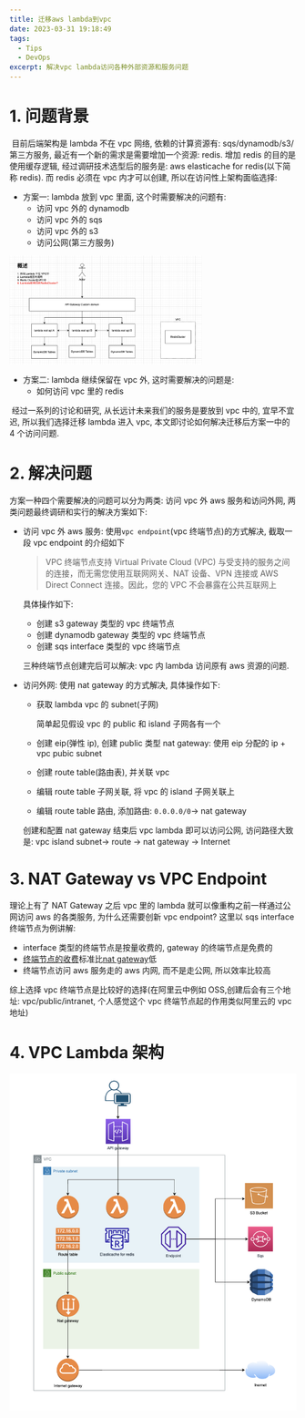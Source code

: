 ```yaml
---
title: 迁移aws lambda到vpc
date: 2023-03-31 19:18:49
tags:
  - Tips
  - DevOps
excerpt: 解决vpc lambda访问各种外部资源和服务问题
---
```


# 1. 问题背景

​ 目前后端架构是 lambda 不在 vpc 网络, 依赖的计算资源有: sqs/dynamodb/s3/第三方服务, 最近有一个新的需求是需要增加一个资源: redis. 增加 redis 的目的是使用缓存逻辑, 经过调研技术选型后的服务是: aws elasticache for redis(以下简称 redis). 而 redis 必须在 vpc 内才可以创建, 所以在访问性上架构面临选择:

- 方案一: lambda 放到 vpc 里面, 这个时需要解决的问题有:
  - 访问 vpc 外的 dynamodb
  - 访问 vpc 外的 sqs
  - 访问 vpc 外的 s3
  - 访问公网(第三方服务)

​ <img src="https://raw.githubusercontent.com/nnsay/gist/main/imgimage-20230331191211434.png" alt="image-20230331191211434" style="zoom: 33%;" />

- 方案二: lambda 继续保留在 vpc 外, 这时需要解决的问题是:
  - 如何访问 vpc 里的 redis

​ 经过一系列的讨论和研究, 从长远计未来我们的服务是要放到 vpc 中的, 宜早不宜迟, 所以我们选择迁移 lambda 进入 vpc, 本文即讨论如何解决迁移后方案一中的 4 个访问问题.

# 2. 解决问题

方案一种四个需要解决的问题可以分为两类: 访问 vpc 外 aws 服务和访问外网, 两类问题最终调研和实行的解决方案如下:

- 访问 vpc 外 aws 服务: 使用`vpc endpoint`(vpc 终端节点)的方式解决, 截取一段 vpc endpoint 的介绍如下

  > VPC 终端节点支持 Virtual Private Cloud (VPC) 与受支持的服务之间的连接，而无需您使用互联网网关、NAT 设备、VPN 连接或 AWS Direct Connect 连接。因此，您的 VPC 不会暴露在公共互联网上

  具体操作如下:

  - 创建 s3 gateway 类型的 vpc 终端节点
  - 创建 dynamodb gateway 类型的 vpc 终端节点
  - 创建 sqs interface 类型的 vpc 终端节点

  三种终端节点创建完后可以解决: vpc 内 lambda 访问原有 aws 资源的问题.

- 访问外网: 使用 nat gateway 的方式解决, 具体操作如下:

  - 获取 lambda vpc 的 subnet(子网)

    简单起见假设 vpc 的 public 和 island 子网各有一个

  - 创建 eip(弹性 ip), 创建 public 类型 nat gateway: 使用 eip 分配的 ip + vpc pubic subnet

  - 创建 route table(路由表), 并关联 vpc

  - 编辑 route table 子网关联, 将 vpc 的 island 子网关联上

  - 编辑 route table 路由, 添加路由: `0.0.0.0/0`-> nat gateway

  创建和配置 nat gateway 结束后 vpc lambda 即可以访问公网, 访问路径大致是: vpc island subnet-> route -> nat gateway -> Internet

# 3. NAT Gateway vs VPC Endpoint

理论上有了 NAT Gateway 之后 vpc 里的 lambda 就可以像重构之前一样通过公网访问 aws 的各类服务, 为什么还需要创新 vpc endpoint? 这里以 sqs interface 终端节点为例讲解:

- interface 类型的终端节点是按量收费的, gateway 的终端节点是免费的
- [终端节点的收费](https://www.amazonaws.cn/privatelink/pricing/)标准比[nat gateway](https://www.amazonaws.cn/vpc/pricing/)低
- 终端节点访问 aws 服务走的 aws 内网, 而不是走公网, 所以效率比较高

综上选择 vpc 终端节点是比较好的选择(在阿里云中例如 OSS,创建后会有三个地址: vpc/public/intranet, 个人感觉这个 vpc 终端节点起的作用类似阿里云的 vpc 地址)

# 4. VPC Lambda 架构

![image-20230414174443573](https://raw.githubusercontent.com/nnsay/gist/main/imgimage-20230414174443573.png)
